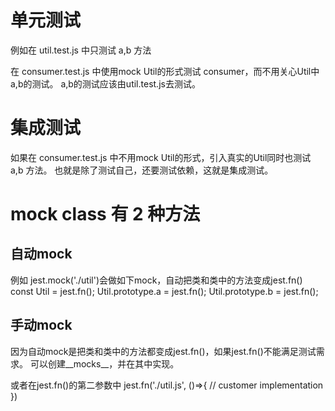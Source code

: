 # 单元测试

例如在 util.test.js 中只测试 a,b 方法

在 consumer.test.js 中使用mock Util的形式测试 consumer，而不用关心Util中a,b的测试。
a,b的测试应该由util.test.js去测试。

# 集成测试

如果在 consumer.test.js 中不用mock Util的形式，引入真实的Util同时也测试 a,b 方法。
也就是除了测试自己，还要测试依赖，这就是集成测试。

# mock class 有 2 种方法

## 自动mock
例如 jest.mock('./util')会做如下mock，自动把类和类中的方法变成jest.fn()
const Util = jest.fn();
Util.prototype.a = jest.fn();
Util.prototype.b = jest.fn();

## 手动mock
因为自动mock是把类和类中的方法都变成jest.fn()，如果jest.fn()不能满足测试需求。
可以创建__mocks__，并在其中实现。
  
或者在jest.fn()的第二参数中 jest.fn('./util.js', ()=>{
  // customer implementation
})